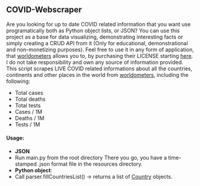 ## COVID-Webscraper
Are you looking for up to date COVID related information that you want use programatically both as Python object lists, or JSON?
You can use this project as a base for data visualizing, demonstrating
interesting facts or simply creating a CRUD API from it (Only for educational, demonstrational and non-monetizing purposes). Feel free to use it in any form
of application, that [worldometers](https://www.worldometers.info/coronavirus/) allows you to, by purchasing their LICENSE starting [here](https://www.worldometers.info/licensing-trial.php). I do not take responsibility and own any source of information provided.
This script scrapes LIVE COVID related informations about all the countries, continents and other places in the world from
[worldometers](https://www.worldometers.info/coronavirus/), including the following:
- Total cases
- Total deaths
- Total tests
- Cases / 1M
- Deaths / 1M
- Tests / 1M
#### Usage:
- **JSON**
 - Run main.py from the root directory
There you go, you have a time-stamped .json format file in the resources directory.
- **Python object**:
 - Call parser.fillCountriesList() -> returns a list of [Country](https://github.com/wenjaze/covid-webscraper/blob/master/model/country.py) objects.
